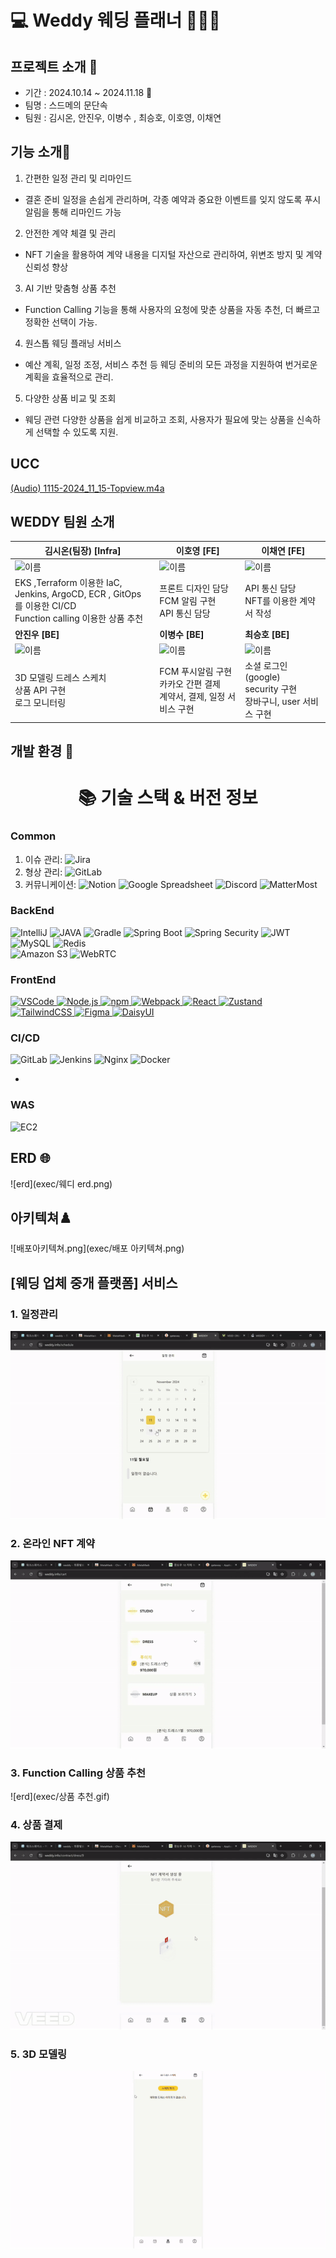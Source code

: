# 💻 Weddy 웨딩 플래너 🏄🏻‍♂️

## 프로젝트 소개 🌱
- 기간 : 2024.10.14 ~ 2024.11.18 💞️
- 팀명 : 스드메의 문단속
- 팀원 : 김시온, 안진우, 이병수 , 최승호, 이호영, 이채연

## 기능 소개🌱

1. 간편한 일정 관리 및 리마인드
- 결혼 준비 일정을 손쉽게 관리하며, 각종 예약과 중요한 이벤트를 잊지 않도록 푸시 알림을 통해 리마인드 가능

2. 안전한 계약 체결 및 관리
- NFT 기술을 활용하여 계약 내용을 디지털 자산으로 관리하여, 위변조 방지 및 계약 신뢰성 향상

3. AI 기반 맞춤형 상품 추천
- Function Calling 기능을 통해 사용자의 요청에 맞춘 상품을 자동 추천, 더 빠르고 정확한 선택이 가능.

4. 원스톱 웨딩 플래닝 서비스
- 예산 계획, 일정 조정, 서비스 추천 등 웨딩 준비의 모든 과정을 지원하여 번거로운 계획을 효율적으로 관리.

5. 다양한 상품 비교 및 조회
- 웨딩 관련 다양한 상품을 쉽게 비교하고 조회, 사용자가 필요에 맞는 상품을 신속하게 선택할 수 있도록 지원.


## UCC
[(Audio) 1115-2024_11_15-Topview.m4a](..%2F..%2F..%2F..%2FDownloads%2F%28Audio%29%201115-2024_11_15-Topview.m4a)
## WEDDY 팀원 소개

| **김시온(팀장) [Infra]**                                                                                    | **이호영** [FE]                                                     | **이채연** [FE]                                                 |
|--------------------------------------------------------------------------------------------------------|------------------------------------------------------------------|--------------------------------------------------------------|
| ![이름](https://avatars.githubusercontent.com/u/30633116?v=4)                                            | ![이름](https://avatars.githubusercontent.com/u/156279322?v=4)     | ![이름](https://avatars.githubusercontent.com/u/156265425?v=4) |
| EKS ,Terraform 이용한 IaC,<br/> Jenkins, ArgoCD, ECR , GitOps 를 이용한 CI/CD <br> Function calling 이용한 상품 추천 | 프론트 디자인 담당 <br> FCM 알림 구현 <br> API 통신 담당                         | API 통신 담당 <br> NFT를 이용한 계약서 작성<br>                           |
| **안진우 [BE]**                                                                                           | **이병수 [BE]**                                                     | **최승호 [BE]**                                                 |
| ![이름](https://avatars.githubusercontent.com/u/66781422?v=4)                                            | ![이름<br/>](https://avatars.githubusercontent.com/u/75319125?v=4) | ![이름](https://avatars.githubusercontent.com/u/148317140?v=4) |
| 3D 모델링 드레스 스케치<br> 상품 API 구현 <br> 로그 모니터링                                                              | FCM 푸시알림 구현 <br> 카카오 간편 결제 <br> 계약서, 결제, 일정 서비스 구현               | 소셜 로그인(google) <br> security 구현 <br> 장바구니, user 서비스 구현       |



## 개발 환경 👀

<div align=center>
    <h1>📚 기술 스택 & 버전 정보</h1>
</div>

### Common

1. 이슈 관리: ![Jira](https://img.shields.io/badge/jira-blue?style=for-the-badge&logo=jira&logoColor=white)
2. 형상 관리: ![GitLab](https://img.shields.io/badge/gitlab-orange?style=for-the-badge&logo=gitlab&logoColor=white)
3. 커뮤니케이션: ![Notion](https://img.shields.io/badge/Notion-%23000000.svg?style=for-the-badge&logo=notion&logoColor=white) ![Google Spreadsheet](https://img.shields.io/badge/spread%20sheet-white?style=for-the-badge&logo=google&logoColor=black) ![Discord](https://img.shields.io/badge/discord-5865F2.svg?style=for-the-badge&logo=discord&logoColor=white) ![MatterMost](https://img.shields.io/badge/mattermost-0058CC?style=for-the-badge&logo=mattermost&logoColor=white)

### BackEnd

![IntelliJ](https://img.shields.io/badge/intellij-black?style=for-the-badge&logo=intellijidea&logoColor=white)
![JAVA](https://img.shields.io/badge/JAVA-red?style=for-the-badge&logo=java&logoColor=black)
![Gradle](https://img.shields.io/badge/gradle-black?style=for-the-badge&logo=gradle&logoColor=white)
![Spring Boot](https://img.shields.io/badge/spring%20boot-green?style=for-the-badge&logo=springboot&logoColor=white)
![Spring Security](https://img.shields.io/badge/spring%20security-green?style=for-the-badge&logo=springsecurity&logoColor=white)
![JWT](https://img.shields.io/badge/JWT-black?style=for-the-badge&logo=JWT&logoColor=white)
![MySQL](https://img.shields.io/badge/mysql-blue?style=for-the-badge&logo=mysql&logoColor=white)
![Redis](https://img.shields.io/badge/Redis-DC382D?style=for-the-badge&logo=Redis&logoColor=white)  
![Amazon S3](https://img.shields.io/badge/amazone%20s3-red?style=for-the-badge&logo=amazons3&logoColor=white)
![WebRTC](https://img.shields.io/badge/webRTC-green?style=for-the-badge&logo=webrtc&logoColor=white)



### FrontEnd

[![VSCode](https://img.shields.io/badge/vscode-blue?style=for-the-badge&logo=vscode&logoColor=blue)
![Node.js](https://img.shields.io/badge/nodejs-green?style=for-the-badge&logo=node.js&logoColor=white)
![npm](https://img.shields.io/badge/npm-red?style=for-the-badge&logo=npm&logoColor=#CB3837)
![Webpack](https://img.shields.io/badge/webpack-black?style=for-the-badge&logo=webpack&logoColor=#8DD6F9)
![React](https://img.shields.io/badge/react-blue?style=for-the-badge&logo=react&logoColor=#61DAFB)
![Zustand](https://img.shields.io/badge/zustand-orange?style=for-the-badge&logo=zustand&logoColor=white)
![TailwindCSS](https://img.shields.io/badge/tailwindcss-blue?style=for-the-badge&logo=tailwindcss&logoColor=#06B6D4)
![Figma](https://img.shields.io/badge/figma-white?style=for-the-badge&logo=figma&logoColor=#F24E1E)
![DaisyUI](https://img.shields.io/badge/daisyui-yellow?style=for-the-badge&logo=daisyui&logoColor=#5A0EF8)
]()

### CI/CD

![GitLab](https://img.shields.io/badge/gitlab-orange?style=for-the-badge&logo=gitlab&logoColor=white)
![Jenkins](https://img.shields.io/badge/jenkins-red?style=for-the-badge&logo=jenkins&logoColor=black)
![Nginx](https://img.shields.io/badge/nginx-green?style=for-the-badge&logo=nginx&logoColor=black)
![Docker](https://img.shields.io/badge/docker-skyblue?style=for-the-badge&logo=docker&logoColor=blue)

-

### WAS

![EC2](https://img.shields.io/badge/EC2-white?style=for-the-badge&logo=amazonec2&logoColor=red)

## ERD 🌐

![erd](exec/웨디 erd.png)

## 아키텍쳐♟️
![배포아키텍쳐.png](exec/배포 아키텍쳐.png)
## [웨딩 업체 중개 플랫폼] 서비스
### 1. 일정관리
![erd](exec/일정.gif)
### 2. 온라인 NFT 계약
![erd](exec/계약.gif)
### 3. Function Calling 상품 추천
![erd](exec/상품 추천.gif)
### 4. 상품 결제
![erd](exec/결제.gif)
### 5. 3D 모델링
![3d모델링](exec/3d모델링.gif)